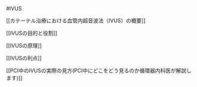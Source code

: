 #IVUS 

[[カテーテル治療における血管内超音波法（IVUS）の概要]]

[[IVUSの目的と役割]]

[[IVUSの原理]]

[[IVUSの利点]]

[[PCI中のIVUSの実際の見方(PCI中にどこをどう見るのか循環器内科医が解説します)]]